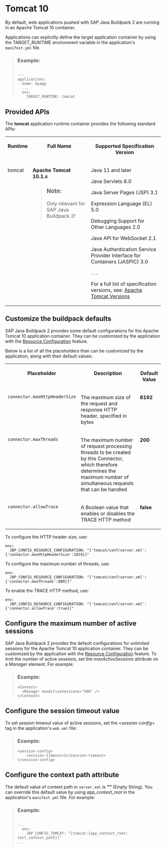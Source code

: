 <!-- loio97d0e34dcb8f42f4b8f96f7d5c476eb4 -->

# Tomcat 10

By default, web applications pushed with SAP Java Buildpack 2 are running in an Apache Tomcat 10 container.

Applications can explicitly define the target application container by using the TARGET\_RUNTIME environment variable in the application's `manifest.yml` file.

> ### Example:  
> ```
> 
> ---
> applications:
> - name: myapp
>   ...
>   env:
>     TARGET_RUNTIME: tomcat
> ```



<a name="loio97d0e34dcb8f42f4b8f96f7d5c476eb4__section_lnr_2bv_42b"/>

## Provided APIs

The **tomcat** application runtime container provides the following standard APIs:


<table>
<tr>
<th valign="top">

Runtime

</th>
<th valign="top">

Full Name

</th>
<th valign="top">

Supported Specification Version

</th>
</tr>
<tr>
<td valign="top">

tomcat

</td>
<td valign="top">

**Apache Tomcat 10.1.x**

> ### Note:  
> Only relevant for SAP Java Buildpack 2!



</td>
<td valign="top">

Java 11 and later

Java Servlets 6.0

Java Server Pages \(JSP\) 3.1

Expression Language \(EL\) 5.0

Debugging Support for Other Languages 2.0

Java API for WebSocket 2.1

Java Authentication Service Provider Interface for Containers \(JASPIC\) 3.0

. . .

For a full list of specification versions, see: [Apache Tomcat Versions](https://tomcat.apache.org/whichversion.html)

</td>
</tr>
</table>



<a name="loio97d0e34dcb8f42f4b8f96f7d5c476eb4__section_cq3_nbv_42b"/>

## Customize the buildpack defaults

SAP Java Buildpack 2 provides some default configurations for the Apache Tomcat 10 application container. They can be customized by the application with the [Resource Configuration](resource-configuration-c893e9c.md) feature.

Below is a list of all the placeholders than can be customized by the application, along with their default values:


<table>
<tr>
<th valign="top">

Placeholder

</th>
<th valign="top">

Description

</th>
<th valign="top">

Default Value

</th>
</tr>
<tr>
<td valign="top">

`connector.maxHttpHeaderSize` 

</td>
<td valign="top">

The maximum size of the request and response HTTP header, specified in bytes

</td>
<td valign="top">

**8192** 

</td>
</tr>
<tr>
<td valign="top">

`connector.maxThreads` 

</td>
<td valign="top">

The maximum number of request processing threads to be created by this Connector, which therefore determines the maximum number of simultaneous requests that can be handled

</td>
<td valign="top">

**200** 

</td>
</tr>
<tr>
<td valign="top">

`connector.allowTrace` 

</td>
<td valign="top">

A Boolean value that enables or disables the TRACE HTTP method

</td>
<td valign="top">

**false** 

</td>
</tr>
</table>

To configure the HTTP header size, use:

```
env:
  JBP_CONFIG_RESOURCE_CONFIGURATION: "['tomcat/conf/server.xml': {'connector.maxHttpHeaderSize':1024}]"
```

To configure the maximum number of threads, use:

```
env:
  JBP_CONFIG_RESOURCE_CONFIGURATION: "['tomcat/conf/server.xml': {'connector.maxThreads':800}]"
```

To enable the TRACE HTTP method, use:

```
env:
  JBP_CONFIG_RESOURCE_CONFIGURATION: "['tomcat/conf/server.xml': {'connector.allowTrace':true}]"
```



<a name="loio97d0e34dcb8f42f4b8f96f7d5c476eb4__section_w3t_zc4_2fb"/>

## Configure the maximum number of active sessions

SAP Java Buildpack 2 provides the default configurations for unlimited sessions for the Apache Tomcat 10 application container. They can be customized by the application with the [Resource Configuration](resource-configuration-c893e9c.md) feature. To limit the number of active sessions, set the *maxActiveSessions* attribute on a *Manager* element. For example:

> ### Example:  
> ```
> <Context>
>   <Manager maxActiveSessions="500" />
> </Context>
> ```



<a name="loio97d0e34dcb8f42f4b8f96f7d5c476eb4__section_i33_1d4_2fb"/>

## Configure the session timeout value

To set session timeout value of active sessions, set the *<session-config\>* tag in the application's `web.xml` file:

> ### Example:  
> ```
> <session-config>
>     <session-timeout>1</session-timeout>
> </session-config>
> ```



<a name="loio97d0e34dcb8f42f4b8f96f7d5c476eb4__section_lbp_bw5_sfb"/>

## Configure the context path attribute

The default value of context path in `server.xml` is ***""*** \(Empty String\). You can override this default value by using *app\_context\_root* in the application's `manifest.yml` file. For example:

> ### Example:  
> ```
> 
> ...
>   env:
>     JBP_CONFIG_TOMCAT: "[tomcat:{app_context_root: test_context_path}]"
> ...
> ```

